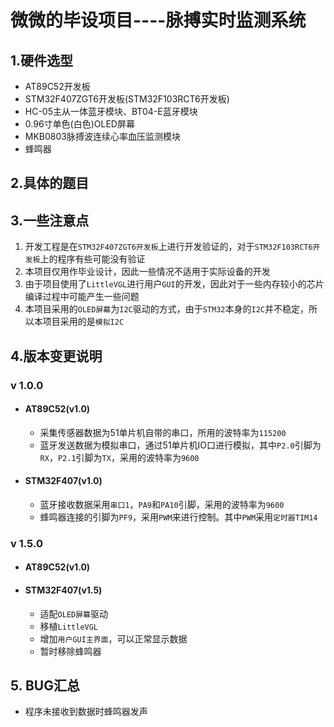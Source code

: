 # 微微的毕设项目----脉搏实时监测系统

## 1.硬件选型

- AT89C52开发板
- STM32F407ZGT6开发板(STM32F103RCT6开发板)
- HC-05主从一体蓝牙模块、BT04-E蓝牙模块
- 0.96寸单色(白色)OLED屏幕
- MKB0803脉搏波连续心率血压监测模块
- 蜂鸣器

## 2.具体的题目



## 3.一些注意点

1. 开发工程是在`STM32F407ZGT6开发板`上进行开发验证的，对于`STM32F103RCT6开发板`上的程序有些可能没有验证
2. 本项目仅用作毕业设计，因此一些情况不适用于实际设备的开发
3. 由于项目使用了`LittleVGL`进行用户`GUI`的开发，因此对于一些内存较小的芯片编译过程中可能产生一些问题
4. 本项目采用的`OLED屏幕`为`I2C`驱动的方式，由于`STM32`本身的`I2C`并不稳定，所以本项目采用的是`模拟I2C`

## 4.版本变更说明

### v 1.0.0

- #### AT89C52(v1.0)

  - 采集传感器数据为51单片机自带的串口，所用的波特率为`115200`
  - 蓝牙发送数据为模拟串口，通过51单片机IO口进行模拟，其中`P2.0`引脚为`RX`，`P2.1`引脚为`TX`，采用的波特率为`9600`

- #### STM32F407(v1.0)

  - 蓝牙接收数据采用`串口1`，`PA9`和`PA10`引脚，采用的波特率为`9600`
  - 蜂鸣器连接的引脚为`PF9`，采用`PWM`来进行控制。其中`PWM`采用`定时器TIM14`

### v 1.5.0

- #### AT89C52(v1.0)

- #### STM32F407(v1.5)

  - 适配`OLED屏幕`驱动
  - 移植`LittleVGL`
  - 增加`用户GUI主界面`，可以正常显示数据
  - 暂时移除蜂鸣器

## 5. BUG汇总

* 程序未接收到数据时蜂鸣器发声